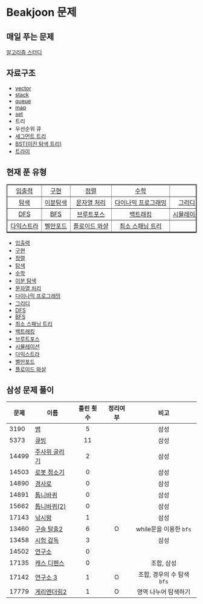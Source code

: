 # Beakjoon 문제

## 매일 푸는 문제

[알고리즘 스터디](everyday.md)

## 자료구조
- [vector](vector/)  
- [stack](stack/)  
- [queue](queue/)            
- [map](map/)                
- [set](set/) 
- 트리     
- 우선순위 큐     
- [세그먼트 트리](세그먼트%20트리/)  
- [BST(이진 탐색 트리)](BST/) 
- [트라이](trie/)

## 현재 푼 유형
<table border="2">
    <tr align="center"> 
        <td width=20% nowrap> <a href="입출력/">입출력</a> </td> 
        <td width=20% nowrap> <a href="구현/">구현 </td>
        <td width=20% nowrap> <a href="정렬/">정렬 </td> 
        <td width=20% nowrap> <a href="수학/">수학 </td>
        <td width=20% nowrap> <a href=""> </td>
    </tr>
    <tr align="center"> 
        <td width=20% nowrap> <a href="탐색/">탐색</a> </td> 
        <td width=20% nowrap> <a href="이분%20탐색">이분탐색 </td>
        <td width=20% nowrap> <a href="문자열처리/">문자열 처리 </td> 
        <td width=20% nowrap> <a href="다이나믹%20프로그래밍/"> 다이나믹 프로그래밍 </td>
        <td width=20% nowrap> <a href="그리디/"> 그리디 </td>
    </tr>
    <tr align="center"> 
        <td width=20% nowrap> <a href="dfs/">DFS</a> </td> 
        <td width=20% nowrap> <a href="bfs/">BFS </td>
        <td width=20% nowrap> <a href="브루트포스/">브루트포스 </td> 
        <td width=20% nowrap> <a href="백트래킹/">백트래킹 </td>
        <td width=20% nowrap> <a href="시뮬레이션/">시뮬레이션 </td>
    </tr>
    <tr align="center"> 
        <td width=20% nowrap> <a href="다익스트라/">다익스트라 </td>
        <td width=20% nowrap> <a href="벨만포드/">벨만포드 </td> 
        <td width=20% nowrap> <a href="플로이드%20와샬/">플로이드 와샬 </td>
        <td width=20% nowrap> <a href="최소%20스패닝%20트리/">최소 스패닝 트리 </td>
        <td width=20% nowrap> </td>
    </tr>
    
</table>

- [입출력](입출력/)           
- [구현](구현/)             
- [정렬](정렬/)                        
- [탐색](탐색/)            
- [수학](수학/)           
- [이분 탐색](이분%20탐색/)  
- [문자열 처리](문자열처리/)  
- [다이나믹 프로그래밍](다이나믹%20프로그래밍/)  
- [그리디](그리디/)     
- [DFS](dfs/)        
- [BFS](bfs/)
- [최소 스패닝 트리](최소%20스패닝%20트리/)       
- [백트래킹](백트래킹/)                
- [브루트포스](브루트포스/)  
- [시뮬레이션](시뮬레이션/) 
- [다익스트라](다익스트라/)    
- [벨만포드](벨만포드/)     
- [플로이드 와샬](플로이드%20와샬/)       

## 삼성 문제 풀이
| 문제    | 이름                               | 틀린 횟수 | 정리여부  |        비고         |
| ----- | -------------------------------- | :---: | :---: | :---------------: |
| 3190  | [뱀](시뮬레이션/3190/README.md)        |   5   |       |        삼성         |
| 5373  | [큐빙](시뮬레이션/5373/README.md)       |  11   |       |        삼성         |
| 14499 | [주사위 굴리기](시뮬레이션/14499/README.md) |   2   |       |        삼성         |
| 14503 | [로봇 청소기](시뮬레이션/14503/README.md)  |   0   |       |        삼성         |
| 14890 | [경사로](시뮬레이션/14890/README.md)     |   0   |       |        삼성         |
| 14891 | [톱니바퀴](시뮬레이션/14891/README.md)    |   0   |       |        삼성         |
| 15662 | [톱니바퀴(2)](시뮬레이션/15662/README.md) |   0   |       |        삼성         |
| 17143 | [낚시왕](17143/README.md)           |   1   |       |        삼성         |
| 13460 | [구슬 탈출2](브루트포스/13460/README.md)  |   6   |   O   | while문을 이용한 `bfs` |
| 13458 | [시험 감독](시뮬레이션/13458/README.md)   |   3   |       |        삼성         |
| 14502 | [연구소](브루트포스/14502/README.md)     |   0   |       |                   |
| 17135 | [캐스 디펜스](시뮬레이션/17135/README.md)  |   0   |       |      조합, 삼성       |
| 17142 | [연구소 3](브루트포스/17142/README.md)   |   1   |   O   | 조합, 경우의 수 탐색`bfs` |
| 17779 | [게리멘더링2](브루트포스/17779/README.md)  |   1   |   O   |    영역 나누어 탐색하기    |